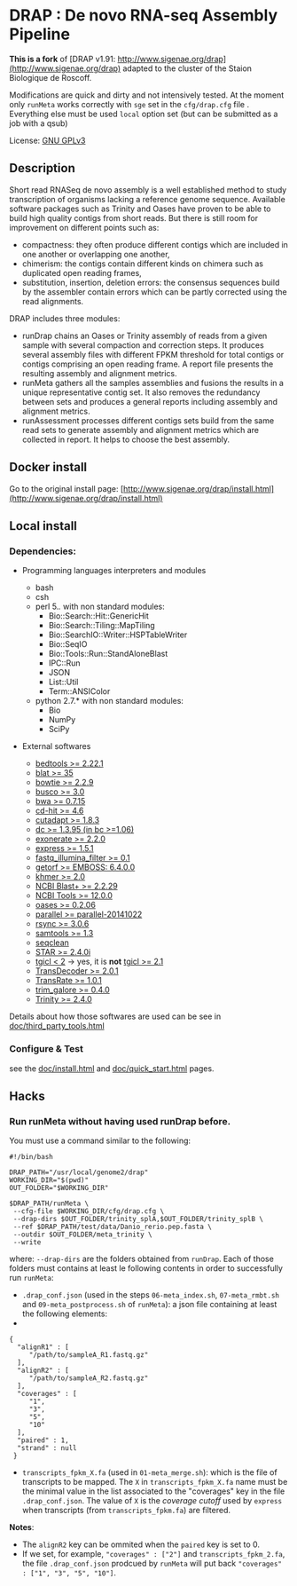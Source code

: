 # DRAP : De novo RNA-seq Assembly Pipeline

**This is a fork** of [DRAP v1.91: http://www.sigenae.org/drap](http://www.sigenae.org/drap) adapted to the cluster of the Staion Biologique de Roscoff.

Modifications are quick and dirty and not intensively tested.
At the moment only `runMeta` works correctly with `sge` set in the `cfg/drap.cfg` file . Everything else must be used `local` option set (but can be submitted as a job with a qsub)

License: [GNU GPLv3](http://www.gnu.org/licenses/gpl-3.0.en.html)

## Description

Short read RNASeq de novo assembly is a well established method to study transcription of organisms lacking a reference genome sequence. Available software packages such as Trinity and Oases have proven to be able to build high quality contigs from short reads. But there is still room for improvement on different points such as:

- compactness: they often produce different contigs which are included in one another or overlapping one another,
- chimerism: the contigs contain different kinds on chimera such as duplicated open reading frames,
- substitution, insertion, deletion errors: the consensus sequences build by the assembler contain errors which can be partly corrected using the read alignments.


DRAP includes three modules:

- runDrap chains an Oases or Trinity assembly of reads from a given sample with several compaction and correction steps. It produces several assembly files with different FPKM threshold for total contigs or contigs comprising an open reading frame. A report file presents the resulting assembly and alignment metrics.
- runMeta gathers all the samples assemblies and fusions the results in a unique representative contig set. It also removes the redundancy between sets and produces a general reports including assembly and alignment metrics.
- runAssessment processes different contigs sets build from the same read sets to generate assembly and alignment metrics which are collected in report. It helps to choose the best assembly.

## Docker install

Go to the original install page: [http://www.sigenae.org/drap/install.html](http://www.sigenae.org/drap/install.html)

## Local install

### Dependencies:

- Programming languages interpreters and modules
    - bash
    - csh
    - perl 5.*.* with non standard modules:
        - Bio::Search::Hit::GenericHit
        - Bio::Search::Tiling::MapTiling
        - Bio::SearchIO::Writer::HSPTableWriter
        - Bio::SeqIO
        - Bio::Tools::Run::StandAloneBlast
        - IPC::Run
        - JSON
        - List::Util
        - Term::ANSIColor
    - python 2.7.* with non standard modules:
        - Bio
        - NumPy
        - SciPy

- External softwares
    - [bedtools >= 2.22.1](http://bedtools.readthedocs.org/en/latest/content/installation.html)
    - [blat >= 35](https://genome.ucsc.edu/FAQ/FAQblat.html#blat3)
    - [bowtie >= 2.2.9](https://sourceforge.net/projects/bowtie-bio/files/bowtie2/2.2.9/)
    - [busco >= 3.0](http://busco.ezlab.org/)
    - [bwa >= 0.7.15](http://sourceforge.net/projects/bio-bwa/files/)
    - [cd-hit >= 4.6](https://github.com/weizhongli/cdhit)
    - [cutadapt >= 1.8.3](https://github.com/marcelm/cutadapt)
    - [dc >= 1.3.95 (in bc >=1.06)](https://www.gnu.org/software/bc/)
    - [exonerate >= 2.2.0](http://www.ebi.ac.uk/about/vertebrate-genomics/software/exonerate)
    - [express >= 1.5.1](https://github.com/adarob/eXpress)
    - [fastq_illumina_filter >= 0.1](http://cancan.cshl.edu/labmembers/gordon/fastq_illumina_filter/#download)
    - [getorf >= EMBOSS: 6.4.0.0](http://emboss.sourceforge.net/download)
    - [khmer >= 2.0](https://github.com/dib-lab/khmer)
    - [NCBI Blast+ >= 2.2.29](ftp://ftp.ncbi.nih.gov/blast/executables/blast+/2.2.29/)
    - [NCBI Tools >= 12.0.0](ftp://ftp.ncbi.nih.gov/toolbox/ncbi_tools++/CURRENT/)
    - [oases >= 0.2.06](https://github.com/dzerbino/oases/tree/master)
    - [parallel >= parallel-20141022](http://ftp.gnu.org/gnu/parallel)
    - [rsync >= 3.0.6](http://www.htslib.org/download/)
    - [samtools >= 1.3](ftp://occams.dfci.harvard.edu/pub/bio/tgi/software/seqclean)
    - [seqclean](ftp://occams.dfci.harvard.edu/pub/bio/tgi/software/seqclean/)
    - [STAR >= 2.4.0i](https://github.com/alexdobin/STAR/releases)
    - [tgicl < 2](ftp://occams.dfci.harvard.edu/pub/bio/tgi/software/tgicl/) -> yes, it is **not** [tgicl >= 2.1](https://sourceforge.net/projects/tgicl)
    - [TransDecoder >= 2.0.1](http://transdecoder.github.io/)
    - [TransRate >= 1.0.1](http://hibberdlab.com/transrate/installation.html)
    - [trim_galore >= 0.4.0](http://www.bioinformatics.babraham.ac.uk/projects/trim_galore/)
    - [Trinity >= 2.4.0](https://github.com/trinityrnaseq/trinityrnaseq/releases)


Details about how those softwares are used can be see in [doc/third_party_tools.html](./doc/third_party_tools.html)

### Configure & Test

see the [doc/install.html](./doc/install.html) and [doc/quick_start.html](./doc/quick_start.html) pages.

## Hacks

### Run runMeta without having used runDrap before.

You must use a command similar to the following:

```
#!/bin/bash

DRAP_PATH="/usr/local/genome2/drap"
WORKING_DIR="$(pwd)"
OUT_FOLDER="$WORKING_DIR"

$DRAP_PATH/runMeta \
 --cfg-file $WORKING_DIR/cfg/drap.cfg \
 --drap-dirs $OUT_FOLDER/trinity_splA,$OUT_FOLDER/trinity_splB \
 --ref $DRAP_PATH/test/data/Danio_rerio.pep.fasta \
 --outdir $OUT_FOLDER/meta_trinity \
 --write
```

where:
`--drap-dirs` are the folders obtained from `runDrap`.
Each of those folders must contains at least le following contents in order to successfully run `runMeta`:

 - `.drap_conf.json` (used in the steps `06-meta_index.sh`, `07-meta_rmbt.sh` and `09-meta_postprocess.sh` of `runMeta`): a json file containing at least the following elements:
 - 
 ```
 {
   "alignR1" : [
      "/path/to/sampleA_R1.fastq.gz"
   ],
   "alignR2" : [
      "/path/to/sampleA_R2.fastq.gz"
   ],
   "coverages" : [
      "1",
      "3",
      "5",
      "10"
   ],
   "paired" : 1,
   "strand" : null
  }
```

 - `transcripts_fpkm_X.fa` (used in `01-meta_merge.sh`): which is the file of transcripts to be mapped.
 The `X` in `transcripts_fpkm_X.fa` name must be the minimal value in the list associated to the "coverages" key in the file `.drap_conf.json`. The value of `X` is the *coverage cutoff* used by `express` when transcripts (from `transcripts_fpkm.fa`) are filtered.

**Notes**:

 - The `alignR2` key  can be ommited when the `paired` key is set to 0.
 - If we set, for example, `"coverages" : ["2"]` and `transcripts_fpkm_2.fa`, the file `.drap_conf.json` prodcued by `runMeta` will put back `"coverages" : ["1", "3", "5", "10"]`.
